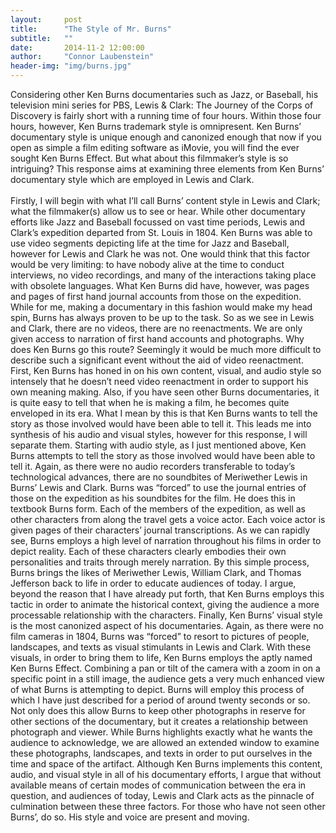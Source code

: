 ```yaml
---
layout:     post
title:      "The Style of Mr. Burns"
subtitle:   ""
date:       2014-11-2 12:00:00
author:     "Connor Laubenstein"
header-img: "img/burns.jpg"
---
```


<p>Considering other Ken Burns documentaries such as Jazz, or Baseball, his television mini series for PBS, Lewis &amp; Clark: The Journey of the Corps of Discovery is fairly short with a running time of four hours.  Within those four hours, however, Ken Burns trademark style is omnipresent.  Ken Burns’ documentary style is unique enough and canonized enough that now if you open as simple a film editing software as iMovie, you will find the ever sought Ken Burns Effect.  But what about this filmmaker’s style is so intriguing?  This response aims at examining three elements from Ken Burns’ documentary style which are employed in Lewis and Clark.<br><br>
Firstly, I will begin with what I’ll call Burns’ content style in Lewis and Clark; what the filmmaker(s) allow us to see or hear.  While other documentary efforts like Jazz and Baseball focussed on vast time periods, Lewis and Clark’s expedition departed from St. Louis in 1804.  Ken Burns was able to use video segments depicting life at the time for Jazz and Baseball, however for Lewis and Clark he was not.  One would think that this factor would be very limiting: to have nobody alive at the time to conduct interviews, no video recordings, and many of the interactions taking place with obsolete languages.  What Ken Burns did have, however, was pages and pages of first hand journal accounts from those on the expedition.  While for me, making a documentary in this fashion would make my head spin, Burns has always proven to be up to the task.  So as we see in Lewis and Clark, there are no videos, there are no reenactments.  We are only given access to narration of first hand accounts and photographs.  Why does Ken Burns go this route?  Seemingly it would be much more difficult to describe such a significant event without the aid of video reenactment.  First, Ken Burns has honed in on his own content, visual, and audio style so intensely that he doesn’t need video reenactment in order to support his own meaning making.  Also, if you have seen other Burns documentaries, it is quite easy to tell that when he is making a film, he becomes quite enveloped in its era.  What I mean by this is that Ken Burns wants to tell the story as those involved would have been able to tell it.  This leads me into synthesis of his audio and visual styles, however for this response, I will separate them.
Starting with audio style, as I just mentioned above, Ken Burns attempts to tell the story as those involved would have been able to tell it.  Again, as there were no audio recorders transferable to today’s technological advances, there are no soundbites of Meriwether Lewis in Burns’ Lewis and Clark.  Burns was “forced” to use the journal entries of those on the expedition as his soundbites for the film.  He does this in textbook Burns form.  Each of the members of the expedition, as well as other characters from along the travel gets a voice actor.  Each voice actor is given pages of their characters’ journal transcriptions.  As we can rapidly see, Burns employs a high level of narration throughout his films in order to depict reality.  Each of these characters clearly embodies their own personalities and traits through merely narration.  By this simple process, Burns brings the likes of Meriwether Lewis, William Clark, and Thomas Jefferson back to life in order to educate audiences of today.  I argue, beyond the reason that I have already put forth, that Ken Burns employs this tactic in order to animate the historical context, giving the audience a more processable relationship with the characters.
Finally, Ken Burns’ visual style is the most canonized aspect of his documentaries.  Again, as there were no film cameras in 1804, Burns was “forced” to resort to pictures of people, landscapes, and texts as visual stimulants in Lewis and Clark.  With these visuals, in order to bring them to life, Ken Burns employs the aptly named Ken Burns Effect.  Combining a pan or tilt of the camera with a zoom in on a specific point in a still image, the audience gets a very much enhanced view of what Burns is attempting to depict.  Burns will employ this process of which I have just described for a period of around twenty seconds or so.  Not only does this allow Burns to keep other photographs in reserve for other sections of the documentary, but it creates a relationship between photograph and viewer.  While Burns highlights exactly what he wants the audience to acknowledge, we are allowed an extended window to examine these photographs, landscapes, and texts in order to put ourselves in the time and space of the artifact.
Although Ken Burns implements this content, audio, and visual style in all of his documentary efforts, I argue that without available means of certain modes of communication between the era in question, and audiences of today, Lewis and Clark acts as the pinnacle of culmination between these three factors.  For those who have not seen other Burns’, do so.  His style and voice are present and moving.</p>

